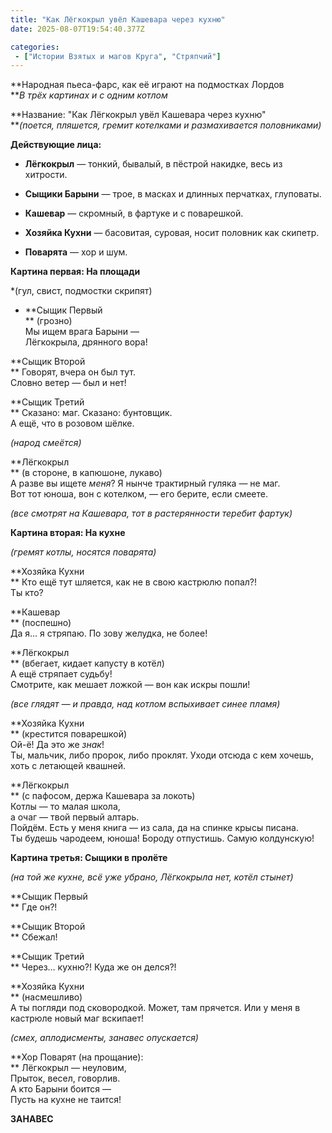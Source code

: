 ```yaml
---
title: "Как Лёгкокрыл увёл Кашевара через кухню"
date: 2025-08-07T19:54:40.377Z

categories:
 - ["Истории Взятых и магов Круга", "Стряпчий"]
---
```


**Народная пьеса-фарс, как её играют на подмостках Лордов  
***В трёх картинах и с одним котлом*

**Название: "Как Лёгкокрыл увёл Кашевара через кухню"  
***(поется, пляшется, гремит котелками и размахивается половниками)*

**Действующие лица:**

-   **Лёгкокрыл** — тонкий, бывалый, в пёстрой накидке, весь из
 хитрости.

-   **Сыщики Барыни** — трое, в масках и длинных перчатках, глуповаты.

-   **Кашевар** — скромный, в фартуке и с поварешкой.

-   **Хозяйка Кухни** — басовитая, суровая, носит половник как скипетр.

-   **Поварята** — хор и шум.

**Картина первая: На площади**

*(гул, свист, подмостки скрипят)  
* **Сыщик Первый  
** (грозно)  
Мы ищем врага Барыни —  
Лёгкокрыла, дрянного вора!

**Сыщик Второй  
** Говорят, вчера он был тут.  
Словно ветер — был и нет!

**Сыщик Третий  
** Сказано: маг. Сказано: бунтовщик.  
А ещё, что в розовом шёлке.

*(народ смеётся)*

**Лёгкокрыл  
** (в стороне, в капюшоне, лукаво)  
А разве вы ищете *меня*? Я нынче трактирный гуляка — не маг.  
Вот тот юноша, вон с котелком, — его берите, если смеете.

*(все смотрят на Кашевара, тот в растерянности теребит фартук)*

**Картина вторая: На кухне**

*(гремят котлы, носятся поварята)*

**Хозяйка Кухни  
** Кто ещё тут шляется, как не в свою кастрюлю попал?!  
Ты кто?

**Кашевар  
** (поспешно)  
Да я... я стряпаю. По зову желудка, не более!

**Лёгкокрыл  
** (вбегает, кидает капусту в котёл)  
А ещё стряпает судьбу!  
Смотрите, как мешает ложкой — вон как искры пошли!

*(все глядят — и правда, над котлом вспыхивает синее пламя)*

**Хозяйка Кухни  
** (крестится поварешкой)  
Ой-ё! Да это же *знак*!  
Ты, мальчик, либо пророк, либо проклят. Уходи отсюда с кем хочешь, хоть
с летающей квашней.

**Лёгкокрыл  
** (с пафосом, держа Кашевара за локоть)  
Котлы — то малая школа,  
а очаг — твой первый алтарь.  
Пойдём. Есть у меня книга — из сала, да на спинке крысы писана.  
Ты будешь чародеем, юноша! Бороду отпустишь. Самую колдунскую!

**Картина третья: Сыщики в пролёте**

*(на той же кухне, всё уже убрано, Лёгкокрыла нет, котёл стынет)*

**Сыщик Первый  
** Где он?!

**Сыщик Второй  
** Сбежал!

**Сыщик Третий  
** Через… кухню?! Куда же он делся?!

**Хозяйка Кухни  
** (насмешливо)  
А ты погляди под сковородкой. Может, там прячется. Или у меня в кастрюле
новый маг вскипает!

*(смех, аплодисменты, занавес опускается)*

**Хор Поварят (на прощание):  
** Лёгкокрыл — неуловим,  
Прыток, весел, говорлив.  
А кто Барыни боится —  
Пусть на кухне не таится!

**ЗАНАВЕС**
